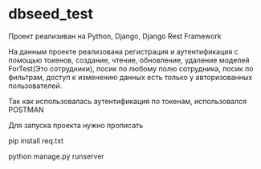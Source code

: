 # dbseed_test

Проект реализиван на Python, Django, Django Rest Framework

На данным проекте реализована регистрация и аутентификация с помощью токенов, создание, чтение, обновление, удаление моделей ForTest(Это сотрудники), 
посик по любому полю сотрудника, посик по фильтрам, доступ к изменению данных есть только у авторизованных пользователей.

Так как использовалась аутентификация по токенам, использовался POSTMAN

Для запуска проекта нужно прописать

pip install req.txt

python manage.py runserver
